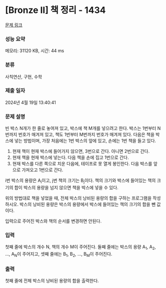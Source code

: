 # [Bronze II] 책 정리 - 1434 

[문제 링크](https://www.acmicpc.net/problem/1434) 

### 성능 요약

메모리: 31120 KB, 시간: 44 ms

### 분류

사칙연산, 구현, 수학

### 제출 일자

2024년 4월 19일 13:40:41

### 문제 설명

<p>빈 박스 N개가 한 줄로 놓여져 있고, 박스에 책 M개를 넣으려고 한다. 박스는 1번부터 N번까지 번호가 매겨져 있고, 책도 1번부터 M번까지 번호가 매겨져 있다. 다음은 책을 박스에 넣는 방법이며, 가장 처음에는 1번 박스의 앞에 있고, 손에는 1번 책을 들고 있다.</p>

<ol>
	<li>현재 책이 현재 박스에 들어가지 않으면, 3번으로 간다. 아니면 2번으로 간다.</li>
	<li>현재 책을 현재 박스에 넣는다. 다음 책을 손에 집고 1번으로 간다.</li>
	<li>현재 박스를 다른 쪽으로 치운 다음에, 테이프로 못 열게 봉인한다. 다음 박스를 앞으로 가져오고 1번으로 간다.</li>
</ol>

<p>i번 박스의 용량은 A<sub>i</sub>이고, j번 책의 크기는 B<sub>j</sub>이다. 책의 크기와 박스에 들어있는 책의 크기의 합이 박스의 용량을 넘지 않으면 책을 박스에 넣을 수 있다.</p>

<p>위의 방법대로 책을 넣었을 때, 전체 박스의 낭비된 용량의 합을 구하는 프로그램을 작성하시오. 박스의 낭비된 용량은 박스의 용량에서 박스에 들어있는 책의 크기의 합을 뺀 값이다.</p>

<p>입력으로 주어진 박스와 책의 순서를 변경하면 안된다.</p>

### 입력 

 <p>첫째 줄에 박스의 개수 N, 책의 개수 M이 주어진다. 둘째 줄에는 박스의 용량 A<sub>1</sub>, A<sub>2</sub>, ..., A<sub>N</sub>이 주어지고, 셋째 줄에는 B<sub>1</sub>, B<sub>2</sub>, ..., B<sub>M</sub>이 주어진다.</p>

### 출력 

 <p>첫째 줄에 전체 박스의 낭비된 용량의 합을 출력한다.</p>


